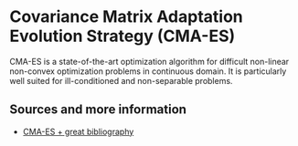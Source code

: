 # Covariance Matrix Adaptation Evolution Strategy (CMA-ES)

CMA-ES is a state-of-the-art optimization algorithm for difficult non-linear non-convex optimization problems in continuous domain. It is particularly well suited for ill-conditioned and non-separable problems.

## Sources and more information

- [CMA-ES + great bibliography](https://cma-es.github.io/)
